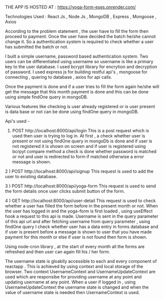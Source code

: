 THE APP IS HOSTED AT : https://yoga-form-eses.onrender.com/

Technologies Used : React Js , Node Js , MongoDB , Express , Mongoose , Axios

According to the problem statement , the user have to fill the form then proceed to payment. Once the user have decided the batch he/she cannot change it. So a authentication system is 
required to check whether a user has submitted the batch or not. 

I built a simple username, password based authentication system. Two users can be differentiated using username so username is like a primary key to the user database. 
I used bcrypt library for encrytion and decryption of password. I used express js for building restful api's , mongoose for connecting , quering to database , axios for api calls.

Once the payment is done and if a user tries to fill the form again he/she will get the message that this month payment is done and this can be done using simple findOne query in mongoDB.

Various features like checking is user already registered or is user present is data base or not can be done using findOne query in mongoDB.

Api's used - 
1) POST http://localhost:8000/api/login
   This is a post request which is used then user is trying to log in. At first , a check whether user is present or not using findOne query in mongoDb is done and if user is not registered
   it is shown on screen and if user is registered using bcrpyt compare method a check is done whether password is matched or not and user is redirected to form if matched otherwise a 
   error message is shown.

2 ) POST http://localhost:8000/api/signup
    This request is used to add the user to existing database.

3 ) POST  http://localhost:8000/api/yoga-form
    This request is used to send the form details once user clicks submit button of the form.

4 ) GET http://localhost:8000/api/user-detail
    This request is used to check whether a user has filled the form before in the present month or not. When the user has logged in and the yoga-form is first loaded , using useEffect hook
    a request to this api is made. Username is sent in the query parameter of this api url and after fetching username from query parameter , using findOne query I check whether user has a
    data entry in forms database and if user is present before a message is shown to user that you have made payment for this month or else if user is not found then form is shown.

Using node-cron library , at the start of every month all the forms are refreshed and then user can again fill his / her form.

The username state is gloablly accessible to each and every component of reactapp . This is achieved by using context and local storage of the browser. Two context UsernameContext and 
UsernameUpdateContext are used which are responsibe for providing username at any point and updating username at any point. When a user if logged in , using UsernameUpdateContext 
the username state is changed and when the value of username state is needed then UsernameContext is used.
